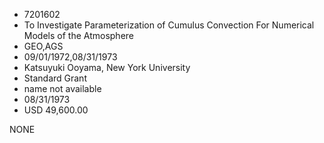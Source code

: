 * 7201602
* To Investigate Parameterization of Cumulus Convection For   Numerical Models of the Atmosphere
* GEO,AGS
* 09/01/1972,08/31/1973
* Katsuyuki Ooyama, New York University
* Standard Grant
*   name not available
* 08/31/1973
* USD 49,600.00

NONE